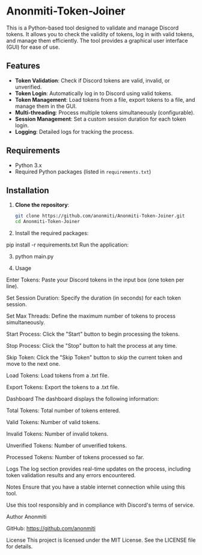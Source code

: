 # Anonmiti-Token-Joiner

This is a Python-based tool designed to validate and manage Discord tokens. It allows you to check the validity of tokens, log in with valid tokens, and manage them efficiently. The tool provides a graphical user interface (GUI) for ease of use.

## Features

- **Token Validation**: Check if Discord tokens are valid, invalid, or unverified.
- **Token Login**: Automatically log in to Discord using valid tokens.
- **Token Management**: Load tokens from a file, export tokens to a file, and manage them in the GUI.
- **Multi-threading**: Process multiple tokens simultaneously (configurable).
- **Session Management**: Set a custom session duration for each token login.
- **Logging**: Detailed logs for tracking the process.

## Requirements

- Python 3.x
- Required Python packages (listed in `requirements.txt`)

## Installation

1. **Clone the repository**:
   ```bash
   git clone https://github.com/anonmiti/Anonmiti-Token-Joiner.git
   cd Anonmiti-Token-Joiner

2. Install the required packages:

pip install -r requirements.txt
Run the application:

3. python main.py



4. Usage

Enter Tokens: Paste your Discord tokens in the input box (one token per line).

Set Session Duration: Specify the duration (in seconds) for each token session.

Set Max Threads: Define the maximum number of tokens to process simultaneously.

Start Process: Click the "Start" button to begin processing the tokens.

Stop Process: Click the "Stop" button to halt the process at any time.

Skip Token: Click the "Skip Token" button to skip the current token and move to the next one.

Load Tokens: Load tokens from a .txt file.

Export Tokens: Export the tokens to a .txt file.

Dashboard
The dashboard displays the following information:

Total Tokens: Total number of tokens entered.

Valid Tokens: Number of valid tokens.

Invalid Tokens: Number of invalid tokens.

Unverified Tokens: Number of unverified tokens.

Processed Tokens: Number of tokens processed so far.

Logs
The log section provides real-time updates on the process, including token validation results and any errors encountered.

Notes
Ensure that you have a stable internet connection while using this tool.

Use this tool responsibly and in compliance with Discord's terms of service.

Author
Anonmiti

GitHub: https://github.com/anonmiti

License
This project is licensed under the MIT License. See the LICENSE file for details.
